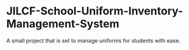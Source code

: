 # JILCF-School-Uniform-Inventory-Management-System
A small project that is set to manage uniforms for students with ease.
